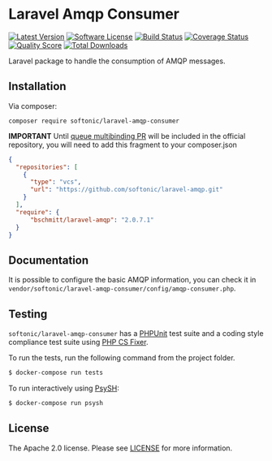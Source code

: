 Laravel Amqp Consumer
====================================

[![Latest Version](https://img.shields.io/github/release/softonic/laravel-amqp-consumer.svg?style=flat-square)](https://github.com/softonic/laravel-amqp-consumer/releases)
[![Software License](https://img.shields.io/badge/license-Apache%202.0-blue.svg?style=flat-square)](LICENSE.md)
[![Build Status](https://img.shields.io/travis/softonic/laravel-amqp-consumer/master.svg?style=flat-square)](https://travis-ci.org/softonic/laravel-amqp-consumer)
[![Coverage Status](https://img.shields.io/scrutinizer/coverage/g/softonic/laravel-amqp-consumer.svg?style=flat-square)](https://scrutinizer-ci.com/g/softonic/laravel-amqp-consumer/code-structure)
[![Quality Score](https://img.shields.io/scrutinizer/g/softonic/laravel-amqp-consumer.svg?style=flat-square)](https://scrutinizer-ci.com/g/softonic/laravel-amqp-consumer)
[![Total Downloads](https://img.shields.io/packagist/dt/softonic/laravel-amqp-consumer.svg?style=flat-square)](https://packagist.org/packages/softonic/laravel-amqp-consumer)

Laravel package to handle the consumption of AMQP messages.

Installation
-------

Via composer:
```
composer require softonic/laravel-amqp-consumer
```

**IMPORTANT**
Until [queue multibinding PR](https://github.com/bschmitt/laravel-amqp/pull/70) will be included in the official repository,
you will need to add this fragment to your composer.json

```json
{
  "repositories": [
    {
      "type": "vcs",
      "url": "https://github.com/softonic/laravel-amqp.git"
    }
  ],
  "require": {
      "bschmitt/laravel-amqp": "2.0.7.1"
  }
}
```

Documentation
-------

It is possible to configure the basic AMQP information, you can check it in `vendor/softonic/laravel-amqp-consumer/config/amqp-consumer.php`.

Testing
-------

`softonic/laravel-amqp-consumer` has a [PHPUnit](https://phpunit.de) test suite and a coding style compliance test suite using [PHP CS Fixer](http://cs.sensiolabs.org/).

To run the tests, run the following command from the project folder.

``` bash
$ docker-compose run tests
```

To run interactively using [PsySH](http://psysh.org/):
``` bash
$ docker-compose run psysh
```

License
-------

The Apache 2.0 license. Please see [LICENSE](LICENSE) for more information.

[PSR-2]: http://www.php-fig.org/psr/psr-2/
[PSR-4]: http://www.php-fig.org/psr/psr-4/
